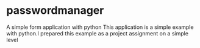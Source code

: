 # passwordmanager
A simple form application with python
This application is a simple example with python.I prepared this example as a project assignment on a simple level
